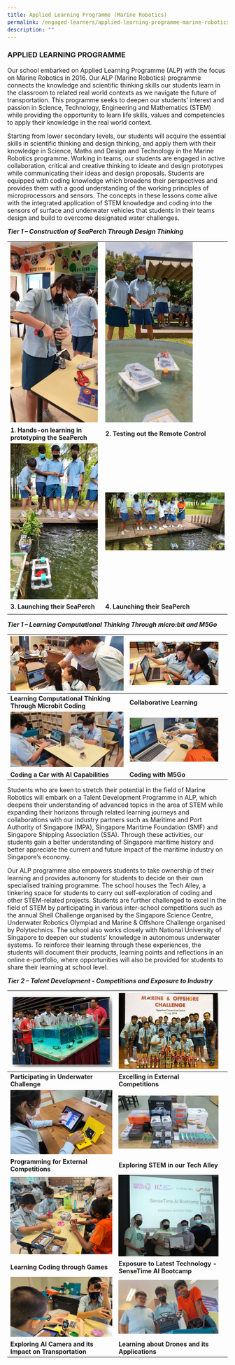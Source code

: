 ```yaml
---
title: Applied Learning Programme (Marine Robotics)
permalink: /engaged-learners/applied-learning-programme-marine-robotics/
description: ""
---
```

### APPLIED LEARNING PROGRAMME

Our school embarked on Applied Learning Programme (ALP) with the focus on Marine Robotics in 2016. Our ALP (Marine Robotics) programme connects the knowledge and scientific thinking skills our students learn in the classroom to related real world contexts as we navigate the future of transportation. This programme seeks to deepen our students’ interest and passion in Science, Technology, Engineering and Mathematics (STEM) while providing the opportunity to learn life skills, values and competencies to apply their knowledge in the real world context. 


Starting from lower secondary levels, our students will acquire the essential skills in scientific thinking and design thinking, and apply them with their knowledge in Science, Maths and Design and Technology in the Marine Robotics programme. Working in teams, our students are engaged in active collaboration, critical and creative thinking to ideate and design prototypes while communicating their ideas and design proposals. Students are equipped with coding knowledge which broadens their perspectives and provides them with a good understanding of the working principles of microprocessors and sensors. The concepts in these lessons come alive with the integrated application of STEM knowledge and coding into the sensors of surface and underwater vehicles that students in their teams design and build to overcome designated water challenges.


**_Tier 1 – Construction of SeaPerch Through Design Thinking_**

| | | 
| -------- | -------- | 
| <img src="/images/Hands-on Learning in Prototyping the Seaperch.jpg" style="width:200px;"> | <img src="/images/Testing Out the Remote Control Seaperch.jpg" style="width:200px;"> | 
| **1. Hands-on learning in prototyping the SeaPerch** | **2. Testing out the Remote Control** | 
| <img src="/images/Launching the Seaperch.jpg" style="width:200px;"> | <img src="/images/Launching Their Seaperch.jpg" style="width:500px;"> |
| **3. Launching their SeaPerch** | **4. Launching their SeaPerch** |
| | |


**_Tier 1 – Learning Computational Thinking Through micro:bit and M5Go_**


|![](/images/tier%201_03.jpg)|  ![](/images/tier%201_01.jpg) |  |
| -------- | -------- | -------- |
| **Learning Computational Thinking Through Microbit Coding**    | **Collaborative Learning**   |      |
|![](/images/tier%201_02.jpg)| ![](/images/tier%201_06.png)|  |
| **Coding a Car with AI Capabilities**    | **Coding with M5Go**  |      |

Students who are keen to stretch their potential in the field of Marine Robotics will embark on a Talent Development Programme in ALP, which deepens their understanding of advanced topics in the area of STEM while expanding their horizons through related learning journeys and collaborations with our industry partners such as Maritime and Port Authority of Singapore (MPA), Singapore Maritime Foundation (SMF) and Singapore Shipping Association (SSA). Through these activities, our students gain a better understanding of Singapore maritime history and better appreciate the current and future impact of the maritime industry on Singapore’s economy.

Our ALP programme also empowers students to take ownership of their learning and provides autonomy for students to decide on their own specialised training programme. The school houses the Tech Alley, a tinkering space for students to carry out self-exploration of coding and other STEM-related projects. Students are further challenged to excel in the field of STEM by participating in various inter-school competitions such as the annual Shell Challenge organised by the Singapore Science Centre, Underwater Robotics Olympiad and Marine &amp; Offshore Challenge organised by Polytechnics. The school also works closely with National University of Singapore to deepen our students’ knowledge in autonomous underwater systems. To reinforce their learning through these experiences, the students will document their products, learning points and reflections in an online e-portfolio, where opportunities will also be provided for students to share their learning at school level.


**_Tier 2 – Talent Development - Competitions and Exposure to Industry_**


|![](/images/participating%20in%20underwater%20challenge.PNG)| ![](/images/excelling%20in%20external%20competitions.PNG) |  |
| -------- | -------- | -------- |
| **Participating in Underwater Challenge**    | **Excelling in External Competitions**   |      |
|![](/images/programming%20for%20competitions.PNG)| ![](/images/tech%20alley.PNG)|  |
| **Programming for External Competitions**    | **Exploring STEM in our Tech Alley**  |      |
|![](/images/coding%20through%20games.PNG)| ![](/images/ai%20bootcamp.PNG)|  |
| **Learning Coding through Games**    | **Exposure to Latest Technology - SenseTime AI Bootcamp**  |      |
|![](/images/ai%20camera.PNG)| ![](/images/drones.PNG)|  |
| **Exploring AI Camera and its Impact on Transportation**   | **Learning about Drones and its Applications** |      |